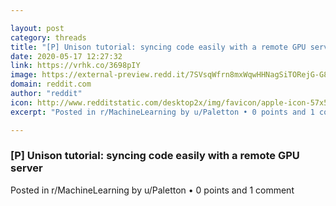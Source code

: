 ```yaml
---

layout: post
category: threads
title: "[P] Unison tutorial: syncing code easily with a remote GPU server"
date: 2020-05-17 12:27:32
link: https://vrhk.co/3698pIY
image: https://external-preview.redd.it/7SVsqWfrn8mxWqwHHNagSiTORejG-G811Qwnch7fbhQ.jpg?width=1004&height=322&auto=webp&crop=1004:322,smart&s=9c48fcbb58d1ee037992f3c93c48576175e24b86
domain: reddit.com
author: "reddit"
icon: http://www.redditstatic.com/desktop2x/img/favicon/apple-icon-57x57.png
excerpt: "Posted in r/MachineLearning by u/Paletton • 0 points and 1 comment"

---
```


### [P] Unison tutorial: syncing code easily with a remote GPU server

Posted in r/MachineLearning by u/Paletton • 0 points and 1 comment